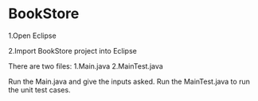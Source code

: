# BookStore

1.Open Eclipse

2.Import BookStore project into Eclipse

There are two files: 
        1.Main.java
        2.MainTest.java

Run the Main.java and give the inputs asked.
Run the MainTest.java to run the unit test cases.
